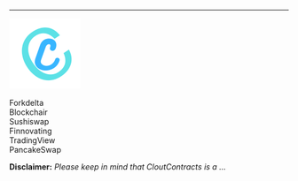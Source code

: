---
![CCSLOGO](https://raw.githubusercontent.com/CloutContracts/cloutcontracts.github.io/main/assets/images/c-128x128.png)

Forkdelta \
Blockchair \
Sushiswap \
Finnovating \
TradingView \
PancakeSwap

**Disclaimer:** *Please keep in mind that CloutContracts is a ...*

